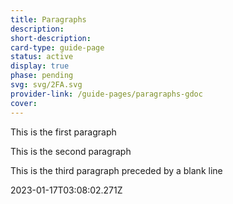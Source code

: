 ```yaml
---
title: Paragraphs
description: 
short-description: 
card-type: guide-page
status: active
display: true
phase: pending
svg: svg/2FA.svg
provider-link: /guide-pages/paragraphs-gdoc
cover: 
---
```

<div class="content-section">
<div class="section-container" markdown="1">

This is the first paragraph


This is the second paragraph


This is the third paragraph preceded by a blank line
</div>
</div> 2023-01-17T03:08:02.271Z